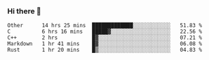 ### Hi there 👋

<!--
**WShiBin/WShiBin** is a ✨ _special_ ✨ repository because its `README.md` (this file) appears on your GitHub profile.

Here are some ideas to get you started:

- 🔭 I’m currently working on ...
- 🌱 I’m currently learning ...
- 👯 I’m looking to collaborate on ...
- 🤔 I’m looking for help with ...
- 💬 Ask me about ...
- 📫 How to reach me: ...
- 😄 Pronouns: ...
- ⚡ Fun fact: ...
-->

<!--START_SECTION:waka-->
```text
Other      14 hrs 25 mins  █████████████░░░░░░░░░░░░   51.83 % 
C          6 hrs 16 mins   █████▓░░░░░░░░░░░░░░░░░░░   22.56 % 
C++        2 hrs           █▓░░░░░░░░░░░░░░░░░░░░░░░   07.21 % 
Markdown   1 hr 41 mins    █▓░░░░░░░░░░░░░░░░░░░░░░░   06.08 % 
Rust       1 hr 20 mins    █▒░░░░░░░░░░░░░░░░░░░░░░░   04.83 % 
```
<!--END_SECTION:waka-->
